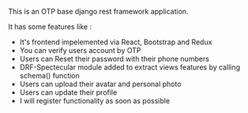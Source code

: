 This is an OTP base django rest framework application.

It has some features like : 
- It's frontend impelemented via React, Bootstrap and Redux
- You can verify users account by OTP
- Users can Reset their password with their phone numbers
- DRF-Spectecular module added to extract views features by calling schema() function
- Users can upload their avatar and personal photo 
- Users can update their profile
- I will register functionality as soon as possible 
